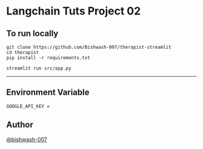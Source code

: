 # Langchain Tuts Project 02

To run locally 
---
```
git clone https://github.com/Bishwash-007/therapist-streamlit
cd therapist
pip install -r requirements.txt

streamlit run src/app.py
```

---
## Environment Variable
```
GOOGLE_API_KEY =
```
## Author
[@bishwash-007](https://github.com/bishwash-007)